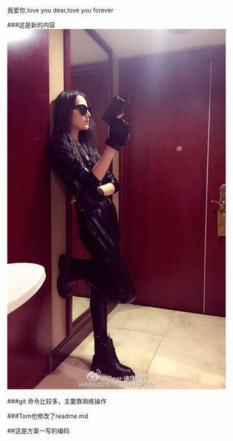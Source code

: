 我爱你,love you
dear,love you
forever

###这是新的内容
![](./reba.jpeg)

###git 命令比较多，主要靠熟练操作


###Tom也修改了readme.md

##这是方案一写的编码